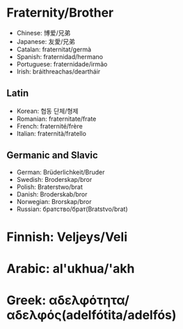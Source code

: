 # Fraternity/Brother

- Chinese: 博爱/兄弟
- Japanese: 友愛/兄弟
- Catalan: fraternitat/germà
- Spanish: fraternidad/hermano
- Portuguese: fraternidade/irmão
- Irish: bráithreachas/deartháir

## Latin

- Korean: 협동 단체/형제
- Romanian: fraternitate/frate
- French: fraternité/frère
- Italian: fraternità/fratello

## Germanic and Slavic

- German: Brüderlichkeit/Bruder
- Swedish: Broderskap/bror
- Polish: Braterstwo/brat
- Danish: Broderskab/bror
- Norwegian: Brorskap/bror
- Russian: братство/брат(Bratstvo/brat)

# Finnish: Veljeys/Veli

# Arabic: al'ukhua/'akh

# Greek: αδελφότητα/αδελφός(adelfótita/adelfós)
